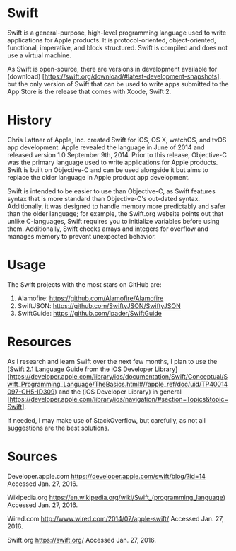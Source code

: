 # Swift

Swift is a general-purpose, high-level programming language used to write applications for Apple products. It is protocol-oriented, object-oriented, functional, imperative, and block structured. Swift is compiled and does not use a virtual machine.

As Swift is open-source, there are versions in development available for (download) [https://swift.org/download/#latest-development-snapshots], but the only version of Swift that can be used to write apps submitted to the App Store is the release that comes with Xcode, Swift 2.

# History

Chris Lattner of Apple, Inc. created Swift for iOS, OS X, watchOS, and tvOS app development. Apple revealed the language in June of 2014 and released version 1.0 September 9th, 2014. Prior to this release, Objective-C was the primary language used to write applications for Apple products. Swift is built on Objective-C and can be used alongside it but aims to replace the older language in Apple product app development.

Swift is intended to be easier to use than Objective-C, as Swift features syntax that is more standard than Objective-C's out-dated syntax. Additionally, it was designed to handle memory more predictably and safer than the older language; for example, the Swift.org website points out that unlike C-languages, Swift requires you to initialize variables before using them. Additionally, Swift checks arrays and integers for overflow and manages memory to prevent unexpected behavior.

# Usage

The Swift projects with the most stars on GitHub are:
1. Alamofire: https://github.com/Alamofire/Alamofire
2. SwiftJSON: https://github.com/SwiftyJSON/SwiftyJSON
3. SwiftGuide: https://github.com/ipader/SwiftGuide

# Resources

As I research and learn Swift over the next few months, I plan to use the [Swift 2.1 Language Guide from the iOS Developer Library] (https://developer.apple.com/library/ios/documentation/Swift/Conceptual/Swift_Programming_Language/TheBasics.html#//apple_ref/doc/uid/TP40014097-CH5-ID309) and the (iOS Developer Library) in general [https://developer.apple.com/library/ios/navigation/#section=Topics&topic=Swift].

If needed, I may make use of StackOverflow, but carefully, as not all suggestions are the best solutions.

# Sources

Developer.apple.com https://developer.apple.com/swift/blog/?id=14 Accessed Jan. 27, 2016.

Wikipedia.org https://en.wikipedia.org/wiki/Swift_(programming_language) Accessed Jan. 27, 2016.

Wired.com http://www.wired.com/2014/07/apple-swift/ Accessed Jan. 27, 2016.

Swift.org https://swift.org/ Accessed Jan. 27, 2016.
